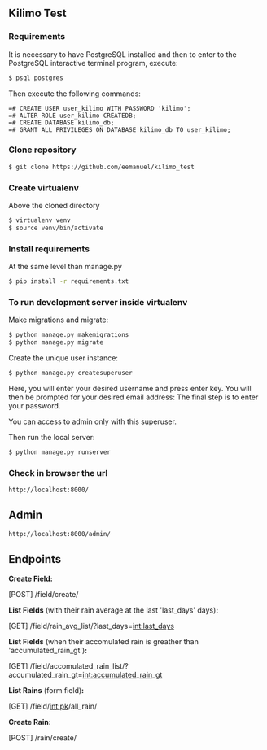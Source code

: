 ## Kilimo Test

### Requirements

It is necessary to have PostgreSQL installed and then to enter to
the PostgreSQL interactive terminal program, execute:

```sh
$ psql postgres
```

Then execute the following commands:

```postgres
=# CREATE USER user_kilimo WITH PASSWORD 'kilimo';
=# ALTER ROLE user_kilimo CREATEDB;
=# CREATE DATABASE kilimo_db;
=# GRANT ALL PRIVILEGES ON DATABASE kilimo_db TO user_kilimo;
```

### Clone repository

```sh
$ git clone https://github.com/eemanuel/kilimo_test
```

### Create virtualenv

Above the cloned directory

```sh
$ virtualenv venv
$ source venv/bin/activate
```

### Install requirements

At the same level than manage.py

```sh
$ pip install -r requirements.txt
```

### To run development server inside virtualenv

Make migrations and migrate:

```sh
$ python manage.py makemigrations
$ python manage.py migrate
```

Create the unique user instance:

```sh
$ python manage.py createsuperuser
```

Here, you will enter your desired username and press enter key.
You will then be prompted for your desired email address:
The final step is to enter your password.

You can access to admin only with this superuser.

Then run the local server:

```sh
$ python manage.py runserver
```

### Check in browser the url

```sh
http://localhost:8000/
```

## Admin

```sh
http://localhost:8000/admin/
```

## Endpoints

**Create Field:**

[POST] /field/create/

**List Fields** (with their rain average at the last 'last_days' days)**:**

[GET] /field/rain_avg_list/?last_days=<int:last_days>

**List Fields** (when their accomulated rain is greather than 'accumulated_rain_gt')**:**

[GET] /field/accomulated_rain_list/?accumulated_rain_gt=<int:accumulated_rain_gt>

**List Rains** (form field)**:**

[GET] /field/<int:pk>/all_rain/

**Create Rain:**

[POST] /rain/create/
